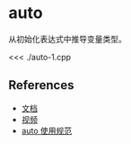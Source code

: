# auto

从初始化表达式中推导变量类型。

<<< ./auto-1.cpp

## References

- [文档](https://learn.microsoft.com/zh-cn/cpp/cpp/auto-cpp?view=msvc-160)
- [视频](https://www.bilibili.com/video/BV1KM4y1F7tR/?p=114&spm_id_from=pageDriver&vd_source=4f7b160f9f2a17e79bd4ab2785a8d769)
- [auto 使用规范](https://zh-google-styleguide.readthedocs.io/en/latest/google-cpp-styleguide/others/#auto)
